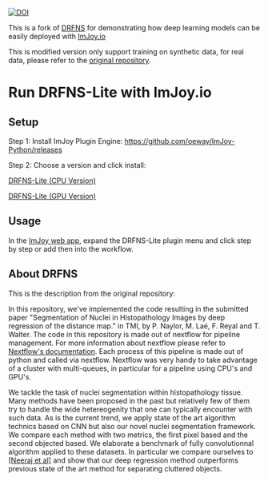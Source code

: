 [![DOI](https://zenodo.org/badge/DOI/10.5281/zenodo.1175282.svg)](https://doi.org/10.5281/zenodo.1175282)

This is a fork of [DRFNS](https://github.com/PeterJackNaylor/DRFNS) for demonstrating how deep learning models can be easily deployed with [ImJoy.io](https://imjoy.io)

This is modified version only support training on synthetic data, for real data, please refer to the [original repository](https://github.com/PeterJackNaylor/DRFNS).

# Run DRFNS-Lite with ImJoy.io

## Setup

Step 1: Install ImJoy Plugin Engine: https://github.com/oeway/ImJoy-Python/releases

Step 2: Choose a version and click install:

[DRFNS-Lite (CPU Version)](https://imjoy.io/#/app?w=DRFNS&plugin=https://raw.githubusercontent.com/oeway/DRFNS-Lite/master/DRFNS-Lite.imjoy.html#CPU)

[DRFNS-Lite (GPU Version)](https://imjoy.io/#/app?w=DRFNS&plugin=https://raw.githubusercontent.com/oeway/DRFNS-Lite/master/DRFNS-Lite.imjoy.html#GPU)

## Usage

In the [ImJoy web app](https://imjoy.io/#/app?w=DRFNS), expand the DRFNS-Lite plugin menu and click step by step or add then into the workflow.

## About DRFNS

This is the description from the original repository:

In this repository, we've implemented the code resulting in the submitted paper "Segmentation of Nuclei in Histopathology Images by deep regression of the distance map." in TMI, by P. Naylor, M. Laé, F. Reyal and T. Walter. The code in this repository is made out of nextflow for pipeline management. For more information about nextflow please refer to [Nextflow's documentation](https://www.nextflow.io/). Each process of this pipeline is made out of python and called via nextflow. Nextflow was very handy to take advantage of a cluster with multi-queues, in particular for a pipeline using CPU's and GPU's.

We tackle the task of nuclei segmentation within histopathology tissue. Many methods have been proposed in the past but relatively few of them try to handle the wide hetereogenity that one can typically encounter with such data. As is the current trend, we apply state of the art algorithm technics based on CNN but also our novel nuclei segmentation framework. We compare each method with two metrics, the first pixel based and the second objected based. We elaborate a benchmark of fully convolutionnal algorithm applied to these datasets.  In particular we compare ourselves to [\[Neeraj et al\]](https://nucleisegmentationbenchmark.weebly.com/) and show that our deep regression method outperforms previous state of the art method for separating cluttered objects.
